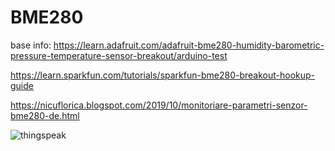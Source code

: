 # BME280
base info: https://learn.adafruit.com/adafruit-bme280-humidity-barometric-pressure-temperature-sensor-breakout/arduino-test

https://learn.sparkfun.com/tutorials/sparkfun-bme280-breakout-hookup-guide

https://nicuflorica.blogspot.com/2019/10/monitoriare-parametri-senzor-bme280-de.html

![thingspeak](https://1.bp.blogspot.com/-KqRgA8fHhp0/XbVNfBv1beI/AAAAAAAAawU/Q632-SEcwxs5v9aMZ7XqT5dAN_mU43j1ACLcBGAsYHQ/s1600/thingspeak.jpg)


